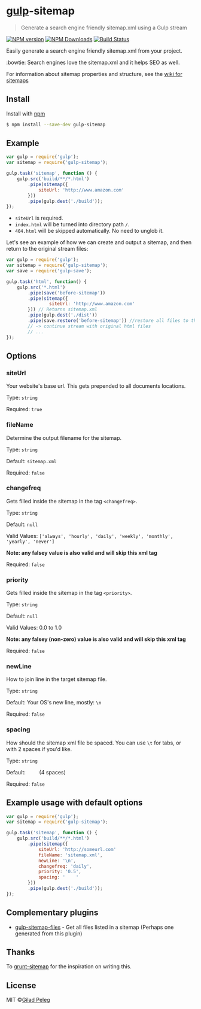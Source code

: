 # [gulp](https://github.com/wearefractal/gulp)-sitemap
> Generate a search engine friendly sitemap.xml using a Gulp stream

[![NPM version](http://img.shields.io/npm/v/gulp-sitemap.svg?style=flat)](https://www.npmjs.org/package/gulp-sitemap)
[![NPM Downloads](http://img.shields.io/npm/dm/gulp-sitemap.svg?style=flat)](https://www.npmjs.org/package/gulp-sitemap)
[![Build Status](http://img.shields.io/travis/pgilad/gulp-sitemap/master.svg?style=flat)](https://travis-ci.org/pgilad/gulp-sitemap)

Easily generate a search engine friendly sitemap.xml from your project.

:bowtie: Search engines love the sitemap.xml and it helps SEO as well.

For information about sitemap properties and structure, see the [wiki for sitemaps](http://www.wikiwand.com/en/Sitemaps)

## Install

Install with [npm](https://npmjs.org/package/gulp-sitemap)

```bash
$ npm install --save-dev gulp-sitemap
```

## Example

```js
var gulp = require('gulp');
var sitemap = require('gulp-sitemap');

gulp.task('sitemap', function () {
    gulp.src('build/**/*.html')
        .pipe(sitemap({
            siteUrl: 'http://www.amazon.com'
        }))
        .pipe(gulp.dest('./build'));
});
```

* `siteUrl` is required.
* `index.html` will be turned into directory path `/`.
* `404.html` will be skipped automatically. No need to unglob it.

Let's see an example of how we can create and output a sitemap, and then return to the original stream files:
```js
var gulp = require('gulp');
var sitemap = require('gulp-sitemap');
var save = require('gulp-save');

gulp.task('html', function() {
    gulp.src('*.html')
        .pipe(save('before-sitemap'))
        .pipe(sitemap({
                siteUrl: 'http://www.amazon.com'
        })) // Returns sitemap.xml
        .pipe(gulp.dest('./dist'))
        .pipe(save.restore('before-sitemap')) //restore all files to the state when we cached them
        // -> continue stream with original html files
        // ...
});
```

## Options

### siteUrl

Your website's base url. This gets prepended to all documents locations.

Type: `string`

Required: `true`

### fileName

Determine the output filename for the sitemap.

Type: `string`

Default: `sitemap.xml`

Required: `false`

### changefreq

Gets filled inside the sitemap in the tag `<changefreq>`.

Type: `string`

Default: `null`

Valid Values: `['always', 'hourly', 'daily', 'weekly', 'monthly', 'yearly', 'never']`

**Note: any falsey value is also valid and will skip this xml tag**

Required: `false`

### priority

Gets filled inside the sitemap in the tag `<priority>`.

Type: `string`

Default: `null`

Valid Values: 0.0 to 1.0

**Note: any falsey (non-zero) value is also valid and will skip this xml tag**

Required: `false`

### newLine

How to join line in the target sitemap file.

Type: `string`

Default: Your OS's new line, mostly: `\n`

Required: `false`

### spacing

How should the sitemap xml file be spaced. You can use `\t` for tabs, or `  ` with 2
spaces if you'd like.

Type: `string`

Default: `    ` (4 spaces)

Required: `false`

## Example usage with default options

```js
var gulp = require('gulp');
var sitemap = require('gulp-sitemap');

gulp.task('sitemap', function () {
    gulp.src('build/**/*.html')
        .pipe(sitemap({
            siteUrl: 'http://someurl.com'
            fileName: 'sitemap.xml',
            newLine: '\n',
            changefreq: 'daily',
            priority: '0.5',
            spacing: '    '
        }))
        .pipe(gulp.dest('./build'));
});
```

## Complementary plugins

- [gulp-sitemap-files](https://github.com/adam-lynch/gulp-sitemap-files) - Get all files listed in a sitemap (Perhaps one generated from this plugin)

## Thanks

To [grunt-sitemap](https://github.com/RayViljoen/grunt-sitemap) for the inspiration on writing this.

## License

MIT ©[Gilad Peleg](http://giladpeleg.com)
